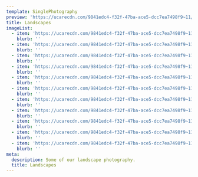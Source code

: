 ```yaml
---
template: SinglePhotography
preview: 'https://ucarecdn.com/9841edc4-f32f-47ba-ace5-dcc7ea7498f9~11/nth/2/'
title: Landscapes
imageList:
  - item: 'https://ucarecdn.com/9841edc4-f32f-47ba-ace5-dcc7ea7498f9~11/nth/0/'
    blurb: ''
  - item: 'https://ucarecdn.com/9841edc4-f32f-47ba-ace5-dcc7ea7498f9~11/nth/1/'
    blurb: ''
  - item: 'https://ucarecdn.com/9841edc4-f32f-47ba-ace5-dcc7ea7498f9~11/nth/2/'
    blurb: ''
  - item: 'https://ucarecdn.com/9841edc4-f32f-47ba-ace5-dcc7ea7498f9~11/nth/3/'
    blurb: ''
  - item: 'https://ucarecdn.com/9841edc4-f32f-47ba-ace5-dcc7ea7498f9~11/nth/4/'
    blurb: ''
  - item: 'https://ucarecdn.com/9841edc4-f32f-47ba-ace5-dcc7ea7498f9~11/nth/5/'
    blurb: ''
  - item: 'https://ucarecdn.com/9841edc4-f32f-47ba-ace5-dcc7ea7498f9~11/nth/6/'
    blurb: ''
  - item: 'https://ucarecdn.com/9841edc4-f32f-47ba-ace5-dcc7ea7498f9~11/nth/7/'
    blurb: ''
  - item: 'https://ucarecdn.com/9841edc4-f32f-47ba-ace5-dcc7ea7498f9~11/nth/8/'
    blurb: ''
  - item: 'https://ucarecdn.com/9841edc4-f32f-47ba-ace5-dcc7ea7498f9~11/nth/9/'
    blurb: ''
  - item: 'https://ucarecdn.com/9841edc4-f32f-47ba-ace5-dcc7ea7498f9~11/nth/10/'
    blurb: ''
meta:
  description: Some of our landscape photography.
  title: Landscapes
---
```

